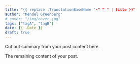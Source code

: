 ```yaml
---
title: "{{ replace .TranslationBaseName "-" " " | title }}"
author: "Mendel Greenberg"
# cover: "/img/cover.jpg"
tags: ["tagA", "tagB"]
date: {{ .Date }}
draft: true
---
```


Cut out summary from your post content here.

<!--more-->

The remaining content of your post.

